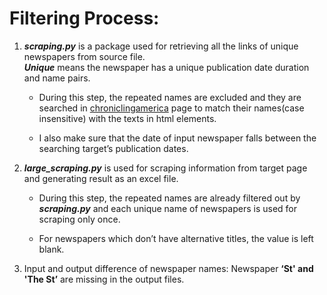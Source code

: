 # Filtering Process:

1. **_scraping.py_** is a package used for retrieving all the links of unique newspapers from source file.  
**_Unique_** means the newspaper has a unique publication date duration and name pairs.

	* During this step, the repeated names are excluded and they are searched in [chroniclingamerica](http://chroniclingamerica.loc.gov/newspapers/) page to match their names(case insensitive) with the texts in html elements.

	* I also make sure that the date of input newspaper falls between the searching target’s publication dates.

2. **_large_scraping.py_** is used for scraping information from target page and generating result as an excel file.

	* During this step, the repeated names are already filtered out by **_scraping.py_** and each unique name of newspapers is used for scraping only once.

	* For newspapers which don’t have alternative titles, the value is left blank.

3. Input and output difference of newspaper names: Newspaper **‘St' and 'The St’** are missing in the output files.

